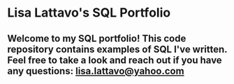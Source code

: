 # Lisa Lattavo's SQL Portfolio

## Welcome to my SQL portfolio! This code repository contains examples of SQL I've written. Feel free to take a look and reach out if you have any questions: lisa.lattavo@yahoo.com
